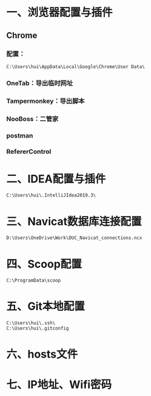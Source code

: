 # 一、浏览器配置与插件

## Chrome
### 配置：
```
C:\Users\hui\AppData\Local\Google\Chrome\User Data\
```

### OneTab：导出临时网址
### Tampermonkey：导出脚本
### NooBoss：二管家
### postman
### RefererControl


# 二、IDEA配置与插件

```
C:\Users\hui\.IntelliJIdea2019.3\
```


# 三、Navicat数据库连接配置

```
D:\Users\OneDrive\Work\DUC_Navicat_connections.ncx
```


# 四、Scoop配置

```
C:\ProgramData\scoop
```

# 五、Git本地配置

```
C:\Users\hui\.ssh\
C:\Users\hui\.gitconfig
```

# 六、hosts文件

# 七、IP地址、Wifi密码